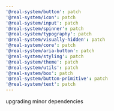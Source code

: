 ```yaml
---
'@real-system/button': patch
'@real-system/icon': patch
'@real-system/input': patch
'@real-system/spinner': patch
'@real-system/typography': patch
'@real-system/visually-hidden': patch
'@real-system/core': patch
'@real-system/aria-button': patch
'@real-system/styling': patch
'@real-system/theme': patch
'@real-system/utils': patch
'@real-system/box': patch
'@real-system/button-primitive': patch
'@real-system/text': patch
---
```


upgrading minor dependencies
